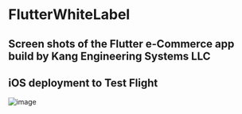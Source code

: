 # FlutterWhiteLabel
## Screen shots of the Flutter e-Commerce app build by Kang Engineering Systems LLC

## iOS deployment to Test Flight
![image](https://github.com/sk92129/FlutterWhiteLabel/assets/1682772/a5880cce-b3d5-403a-9c77-360436759047)
